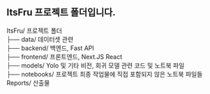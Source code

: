 ## ItsFru 프로젝트 폴더입니다. 

ItsFru/ 프로젝트 폴더 <br>
├── data/ 데이터셋 관련 <br>
├── backend/ 백엔드, Fast API <br>
├── frontend/ 프론트엔드, Next.JS React <br>
├── models/ Yolo 및 기타 비전, 회귀 모델 관련 코드 및 노트북 파일 <br>
├── notebooks/ 프로젝트 최종 작업물에 직접 포함되지 않은 노트북 파일들 <br>
Reports/ 산출물 <br>

